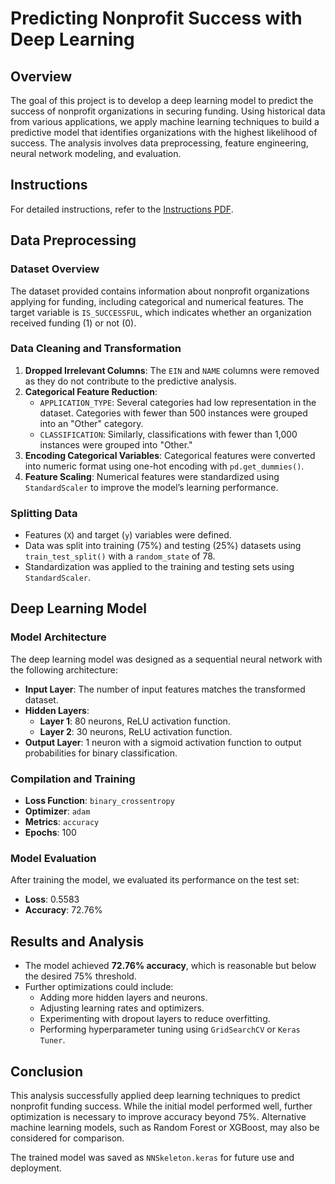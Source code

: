 # Predicting Nonprofit Success with Deep Learning

## Overview
The goal of this project is to develop a deep learning model to predict the success of nonprofit organizations in securing funding. Using historical data from various applications, we apply machine learning techniques to build a predictive model that identifies organizations with the highest likelihood of success. The analysis involves data preprocessing, feature engineering, neural network modeling, and evaluation.

## Instructions
For detailed instructions, refer to the [Instructions PDF](instructions.pdf).

## Data Preprocessing

### Dataset Overview
The dataset provided contains information about nonprofit organizations applying for funding, including categorical and numerical features. The target variable is `IS_SUCCESSFUL`, which indicates whether an organization received funding (1) or not (0).

### Data Cleaning and Transformation
1. **Dropped Irrelevant Columns**: The `EIN` and `NAME` columns were removed as they do not contribute to the predictive analysis.
2. **Categorical Feature Reduction**:
   - `APPLICATION_TYPE`: Several categories had low representation in the dataset. Categories with fewer than 500 instances were grouped into an "Other" category.
   - `CLASSIFICATION`: Similarly, classifications with fewer than 1,000 instances were grouped into "Other."
3. **Encoding Categorical Variables**: Categorical features were converted into numeric format using one-hot encoding with `pd.get_dummies()`.
4. **Feature Scaling**: Numerical features were standardized using `StandardScaler` to improve the model’s learning performance.

### Splitting Data
- Features (`X`) and target (`y`) variables were defined.
- Data was split into training (75%) and testing (25%) datasets using `train_test_split()` with a `random_state` of 78.
- Standardization was applied to the training and testing sets using `StandardScaler`.

## Deep Learning Model

### Model Architecture
The deep learning model was designed as a sequential neural network with the following architecture:
- **Input Layer**: The number of input features matches the transformed dataset.
- **Hidden Layers**:
  - **Layer 1**: 80 neurons, ReLU activation function.
  - **Layer 2**: 30 neurons, ReLU activation function.
- **Output Layer**: 1 neuron with a sigmoid activation function to output probabilities for binary classification.

### Compilation and Training
- **Loss Function**: `binary_crossentropy`
- **Optimizer**: `adam`
- **Metrics**: `accuracy`
- **Epochs**: 100

### Model Evaluation
After training the model, we evaluated its performance on the test set:
- **Loss**: 0.5583
- **Accuracy**: 72.76%

## Results and Analysis
- The model achieved **72.76% accuracy**, which is reasonable but below the desired 75% threshold.
- Further optimizations could include:
  - Adding more hidden layers and neurons.
  - Adjusting learning rates and optimizers.
  - Experimenting with dropout layers to reduce overfitting.
  - Performing hyperparameter tuning using `GridSearchCV` or `Keras Tuner`.

## Conclusion
This analysis successfully applied deep learning techniques to predict nonprofit funding success. While the initial model performed well, further optimization is necessary to improve accuracy beyond 75%. Alternative machine learning models, such as Random Forest or XGBoost, may also be considered for comparison.

The trained model was saved as `NNSkeleton.keras` for future use and deployment.

